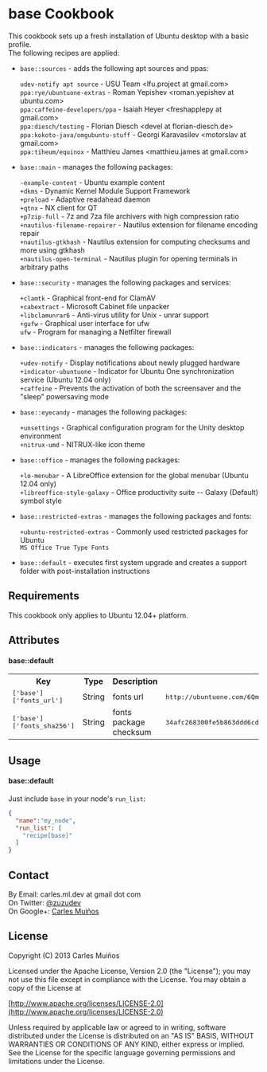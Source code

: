 # base Cookbook

This cookbook sets up a fresh installation of Ubuntu desktop with a basic profile.  
The following recipes are applied:

- `base::sources` - adds the following apt sources and ppas:
  
  `udev-notify apt source`          - USU Team &lt;lfu.project at gmail.com&gt;  
  `ppa:rye/ubuntuone-extras`        - Roman Yepishev &lt;roman.yepishev at ubuntu.com&gt;  
  `ppa:caffeine-developers/ppa`     - Isaiah Heyer &lt;freshapplepy at gmail.com&gt;  
  `ppa:diesch/testing`              - Florian Diesch &lt;devel at florian-diesch.de&gt;  
  `ppa:kokoto-java/omgubuntu-stuff` - Georgi Karavasilev &lt;motorslav at gmail.com&gt;  
  `ppa:tiheum/equinox`              - Matthieu James &lt;matthieu.james at gmail.com&gt;

- `base::main` - manages the following packages:
  
  `-example-content`            - Ubuntu example content  
  `+dkms`                       - Dynamic Kernel Module Support Framework  
  `+preload`                    - Adaptive readahead daemon  
  `+qtnx`                       - NX client for QT  
  `+p7zip-full`                 - 7z and 7za file archivers with high compression ratio  
  `+nautilus-filename-repairer` - Nautilus extension for filename encoding repair  
  `+nautilus-gtkhash`           - Nautilus extension for computing checksums and more using gtkhash  
  `+nautilus-open-terminal`     - Nautilus plugin for opening terminals in arbitrary paths

- `base::security` - manages the following packages and services:

  `+clamtk`        - Graphical front-end for ClamAV  
  `+cabextract`    - Microsoft Cabinet file unpacker  
  `+libclamunrar6` - Anti-virus utility for Unix - unrar support  
  `+gufw`          - Graphical user interface for ufw  
  `ufw` - Program for managing a Netfilter firewall

- `base::indicators` - manages the following packages:

  `+udev-notify`         - Display notifications about newly plugged hardware  
  `+indicator-ubuntuone` - Indicator for Ubuntu One synchronization service (Ubuntu 12.04 only)  
  `+caffeine`            - Prevents the activation of both the screensaver and the "sleep" powersaving mode

- `base::eyecandy` - manages the following packages:

  `+unsettings`         - Graphical configuration program for the Unity desktop environment  
  `+nitrux-umd`         - NITRUX-like icon theme  

- `base::office` - manages the following packages:

  `+lo-menubar`               - A LibreOffice extension for the global menubar (Ubuntu 12.04 only)  
  `+libreoffice-style-galaxy` - Office productivity suite -- Galaxy (Default) symbol style

- `base::restricted-extras` - manages the following packages and fonts:

  `+ubuntu-restricted-extras` - Commonly used restricted packages for Ubuntu  
  `MS Office True Type Fonts`

- `base::default` - executes first system upgrade and creates a support folder with post-installation instructions


## Requirements

This cookbook only applies to Ubuntu 12.04+ platform.


## Attributes

#### base::default
<table>
  <tr>
    <th>Key</th>
    <th>Type</th>
    <th>Description</th>
    <th>Default</th>
  </tr>
  <tr>
    <td><tt>['base']['fonts_url']</tt></td>
    <td>String</td>
    <td>fonts url</td>
    <td><tt>http://ubuntuone.com/6QmipqSO7F5OXSwhDPOs4J</tt></td>
  </tr>
  <tr>
    <td><tt>['base']['fonts_sha256']</tt></td>
    <td>String</td>
    <td>fonts package checksum</td>
    <td><tt>34afc268300fe5b863ddd6cde973aba3a87d7512ae92e37e4de891a49faa3465</tt></td>
  </tr>
</table>


## Usage

#### base::default
Just include `base` in your node's `run_list`:

```json
{
  "name":"my_node",
  "run_list": [
    "recipe[base]"
  ]
}
```


## Contact

By Email:   carles.ml.dev at gmail dot com  
On Twitter: [@zuzudev](https://twitter.com/zuzudev)  
On Google+: [Carles Muiños](https://plus.google.com/109480759201585988691)


## License

Copyright (C) 2013 Carles Muiños

Licensed under the Apache License, Version 2.0 (the "License");
you may not use this file except in compliance with the License.
You may obtain a copy of the License at

[http://www.apache.org/licenses/LICENSE-2.0](http://www.apache.org/licenses/LICENSE-2.0)

Unless required by applicable law or agreed to in writing, software
distributed under the License is distributed on an "AS IS" BASIS,
WITHOUT WARRANTIES OR CONDITIONS OF ANY KIND, either express or implied.
See the License for the specific language governing permissions and
limitations under the License.

